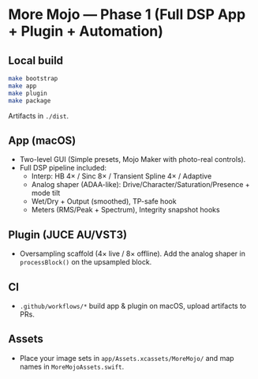 
# More Mojo — Phase 1 (Full DSP App + Plugin + Automation)

## Local build
```bash
make bootstrap
make app
make plugin
make package
```
Artifacts in `./dist`.

## App (macOS)
- Two-level GUI (Simple presets, Mojo Maker with photo-real controls).
- Full DSP pipeline included:
  - Interp: HB 4× / Sinc 8× / Transient Spline 4× / Adaptive
  - Analog shaper (ADAA-like): Drive/Character/Saturation/Presence + mode tilt
  - Wet/Dry + Output (smoothed), TP-safe hook
  - Meters (RMS/Peak + Spectrum), Integrity snapshot hooks

## Plugin (JUCE AU/VST3)
- Oversampling scaffold (4× live / 8× offline). Add the analog shaper in `processBlock()` on the upsampled block.

## CI
- `.github/workflows/*` build app & plugin on macOS, upload artifacts to PRs.

## Assets
- Place your image sets in `app/Assets.xcassets/MoreMojo/` and map names in `MoreMojoAssets.swift`.
